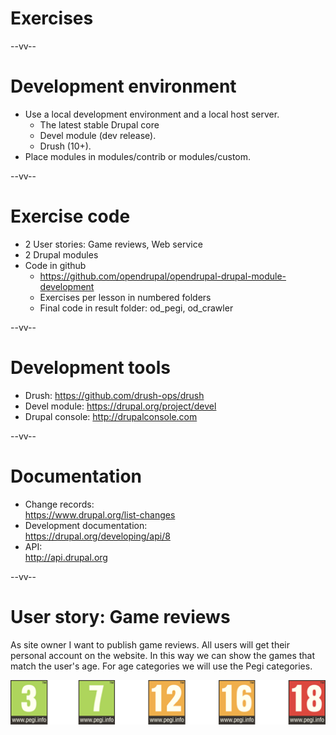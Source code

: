 # Exercises

--vv--

# Development environment
- Use a local development environment and a local host server.
  - The latest stable Drupal core
  - Devel module (dev release).
  - Drush (10+).
- Place modules in modules/contrib or modules/custom.

--vv--

# Exercise code
- 2 User stories: Game reviews, Web service
- 2 Drupal modules
- Code in github
  - https://github.com/opendrupal/opendrupal-drupal-module-development
  - Exercises per lesson in numbered folders
  - Final code in result folder: od_pegi, od_crawler

--vv--

# Development tools
- Drush: https://github.com/drush-ops/drush 
- Devel module: https://drupal.org/project/devel
- Drupal console: http://drupalconsole.com

--vv--

# Documentation
- Change records: <br>https://www.drupal.org/list-changes
- Development documentation: <br>https://drupal.org/developing/api/8
- API: <br>http://api.drupal.org

--vv--

# User story: Game reviews
As site owner I want to publish game reviews. All users will get their personal account on the website. In this way we can show the games that match the user's age. For age categories we will use the Pegi categories.

![Pegi category badges](lesson-1/slides/images/pegi-category-badges.png)
